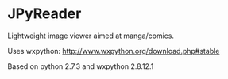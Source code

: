 JPyReader
=========

Lightweight image viewer aimed at manga/comics.

Uses wxpython: http://www.wxpython.org/download.php#stable

Based on python 2.7.3 and wxpython 2.8.12.1
